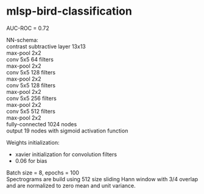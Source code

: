 # mlsp-bird-classification

AUC-ROC = 0.72

NN-schema:</br>
  </t>contrast subtractive layer 13x13</br>
  max-pool 2x2</br>
  conv 5x5 64 filters</br>
  max-pool 2x2</br>
  conv 5x5 128 filters</br>
  max-pool 2x2</br>
  conv 5x5 128 filters</br>
  max-pool 2x2</br>
  conv 5x5 256 filters</br>
  max-pool 2x2</br>
  conv 5x5 512 filters</br>
  max-pool 2x2</br>
  fully-connected 1024 nodes</br>
  output 19 nodes with sigmoid activation function</br>

Weights initialization: 
  - xavier initialization for convolution filters
  - 0.06 for bias

Batch size = 8, epochs = 100</br>
Spectrograms are build using 512 size sliding Hann window with 3/4 overlap and are normalized to zero mean and unit variance.
